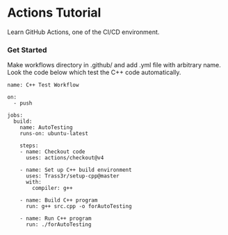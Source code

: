 # Actions Tutorial
Learn GitHub Actions, one of the CI/CD environment.

### Get Started
Make workflows directory in .github/ and add .yml file with arbitrary name. Look the code below which test the C++ code automatically.
```
name: C++ Test Workflow

on:
  - push

jobs:
  build:
    name: AutoTesting
    runs-on: ubuntu-latest

    steps:
    - name: Checkout code
      uses: actions/checkout@v4
    
    - name: Set up C++ build environment
      uses: Trass3r/setup-cpp@master
      with:
        compiler: g++
    
    - name: Build C++ program
      run: g++ src.cpp -o forAutoTesting
    
    - name: Run C++ program
      run: ./forAutoTesting

```
